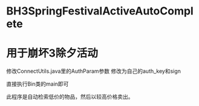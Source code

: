 # BH3SpringFestivalActiveAutoComplete

# 用于崩坏3除夕活动

修改ConnectUtils.java里的AuthParam参数 修改为自己的auth_key和sign

直接执行Bin类的main即可

此程序是自动检索低价的物品，然后以较高价格卖出。
